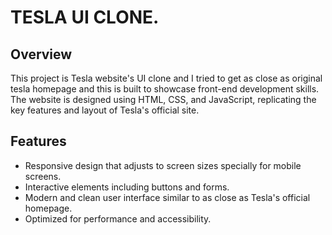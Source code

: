 # TESLA UI CLONE.
## Overview
This project is Tesla website's UI clone and I tried to get as close as original tesla homepage and this is built to showcase front-end development skills. The website is designed using HTML, CSS, and JavaScript, replicating the key features and layout of Tesla's official site. <br>
## Features  
- Responsive design that adjusts to screen sizes specially for mobile screens.
- Interactive elements including buttons and forms.
- Modern and clean user interface similar to as close as Tesla's official homepage.
- Optimized for performance and accessibility.
